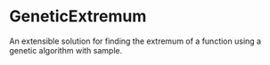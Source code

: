 # GeneticExtremum
An extensible solution for finding the extremum of a function using a genetic algorithm with sample.
